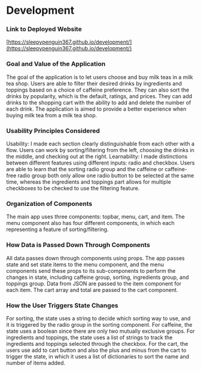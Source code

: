 # Development

### Link to Deployed Website
[https://sleepypenguin367.github.io/development/](https://sleepypenguin367.github.io/development/)
### Goal and Value of the Application
The goal of the application is to let users choose and buy milk teas in a milk tea shop. Users are able to filter their desired drinks by ingredients and toppings based on a choice of caffeine preference. They can also sort the drinks by popularity, which is the default, ratings, and prices. They can add drinks to the shopping cart with the ability to add and delete the number of each drink. The application is aimed to provide a better experience when buying milk tea from a milk tea shop. 
### Usability Principles Considered
Usability: I made each section clearly distinguishable from each other with a flow. Users can work by sorting/filtering from the left, choosing the drinks in the middle, and checking out at the right. 
Learnability: I made distinctions between different features using different inputs: radio and checkbox. Users are able to learn that the sorting radio group and the caffeine or caffeine-free radio group both only allow one radio button to be selected at the same time, whereas the ingredients and toppings part allows for multiple checkboxes to be checked to use the filtering feature. 
### Organization of Components
The main app uses three components: topbar, menu, cart, and item. The menu component also has four different components, in which each representing a feature of sorting/filtering. 
### How Data is Passed Down Through Components
All data passes down through components using props. The app passes state and set state items to the menu component, and the menu components send these props to its sub-components to perform the changes in state, including caffeine group, sorting, ingredients group, and toppings group. Data from JSON are passed to the item component for each item. The cart array and total are passed to the cart component. 
### How the User Triggers State Changes
For sorting, the state uses a string to decide which sorting way to use, and it is triggered by the radio group in the sorting component. For caffeine, the state uses a boolean since there are only two mutually exclusive groups. For ingredients and toppings, the state uses a list of strings to track the ingredients and toppings selected through the checkbox. For the cart, the users use add to cart button and also the plus and minus from the cart to trigger the state, in which it uses a list of dictionaries to sort the name and number of items added. 

